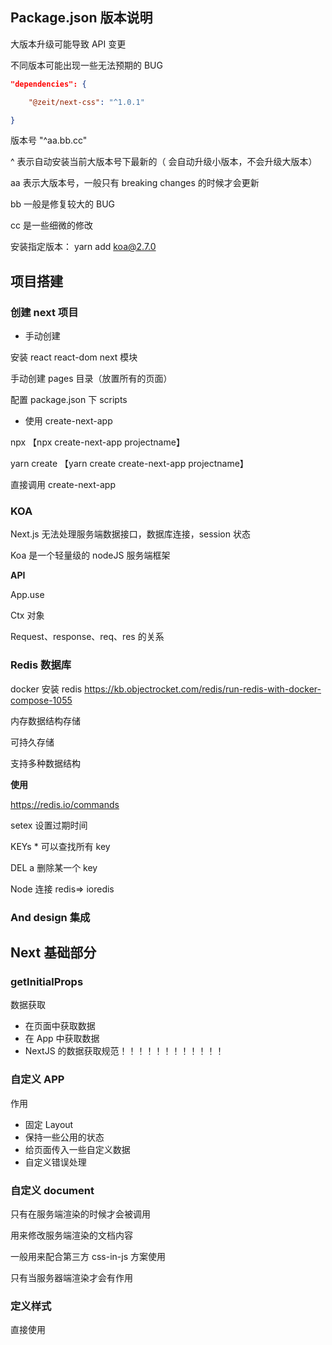 ## Package.json 版本说明

大版本升级可能导致 API 变更

不同版本可能出现一些无法预期的 BUG

```json
"dependencies": {

	"@zeit/next-css": "^1.0.1"

}
```

版本号 "^aa.bb.cc"

^ 表示自动安装当前大版本号下最新的（ 会自动升级小版本，不会升级大版本）

aa 表示大版本号，一般只有 breaking changes 的时候才会更新

bb 一般是修复较大的 BUG

cc 是一些细微的修改

安装指定版本： yarn add koa@2.7.0

## 项目搭建

### 创建 next 项目

- 手动创建

安装 react react-dom next 模块

手动创建 pages 目录（放置所有的页面）

配置 package.json 下 scripts

- 使用 create-next-app

npx 【npx create-next-app projectname】

yarn create 【yarn create create-next-app projectname】

直接调用 create-next-app

### KOA

Next.js 无法处理服务端数据接口，数据库连接，session 状态

Koa 是一个轻量级的 nodeJS 服务端框架

**API**

App.use

Ctx 对象

Request、response、req、res 的关系

### Redis 数据库

docker 安装 redis https://kb.objectrocket.com/redis/run-redis-with-docker-compose-1055

内存数据结构存储

可持久存储

支持多种数据结构

**使用**

https://redis.io/commands

setex 设置过期时间

KEYs \* 可以查找所有 key

DEL a 删除某一个 key

Node 连接 redis=> ioredis

### And design 集成

## Next 基础部分

### getInitialProps

数据获取

- 在页面中获取数据
- 在 App 中获取数据
- NextJS 的数据获取规范！！！！！！！！！！！！

### 自定义 APP

作用

- 固定 Layout
- 保持一些公用的状态
- 给页面传入一些自定义数据
- 自定义错误处理

### 自定义 document

只有在服务端渲染的时候才会被调用

用来修改服务端渲染的文档内容

一般用来配合第三方 css-in-js 方案使用

只有当服务器端渲染才会有作用

### 定义样式

直接使用<style>标签

使用 styled-component

## OAuth

### OAuth 多种授权方式

- Authorization Code
- Refresh Token
- Device Code
- password(一般不会对第三方提供)
- Implicit
- Client Credentials

### OAuth字段

**跳转字段**

client_id

scope // 希望得到的授权  github developer--Authorizing OAuth Apps

redirect_uri, login(是否允许用户通过登录进行授权), state(保证授权的安全性), allow_signup(是否允许用户在没有注册的情况下先注册在登陆授权)

**请求token**

client_id, client_secret（永久保存在服务端）

code

redirect_uri, state

// 获取用户信息 https://api.github.com/user

### OAuth Code 如何保证安全

**策略**

- 一次性的code

- id+secret
- redirect_uri

### Cookie 和 Session

cookie是存储在客户端的一个凭证

